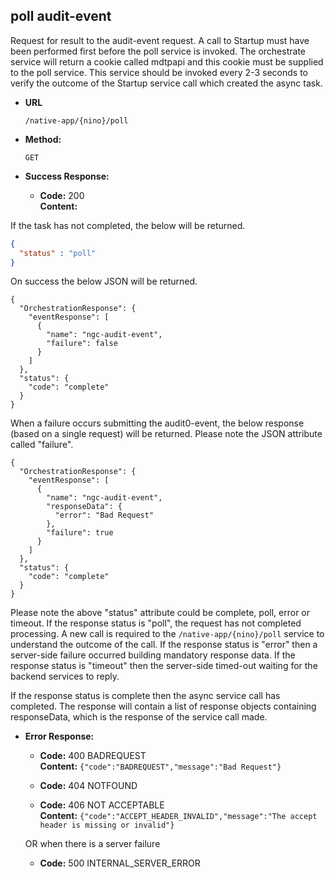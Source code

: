 poll audit-event
----
  Request for result to the audit-event request. A call to Startup must have been performed first before the poll service is invoked. The orchestrate service will return a cookie called mdtpapi and this cookie must be supplied to the poll service. This service should be invoked every 2-3 seconds to verify the outcome of the Startup service call which created the async task.
  
* **URL**

  `/native-app/{nino}/poll`

* **Method:**
  
  `GET`

* **Success Response:**

  * **Code:** 200 <br />
    **Content:** 

If the task has not completed, the below will be returned. 
```json
{
  "status" : "poll"
}
```

On success the below JSON will be returned.

```
{
  "OrchestrationResponse": {
    "eventResponse": [
      {
        "name": "ngc-audit-event",
        "failure": false
      }
    ]
  },
  "status": {
    "code": "complete"
  }
}
```

When a failure occurs submitting the audit0-event, the below response (based on a single request) will be returned. Please note the JSON attribute called "failure".

```
{
  "OrchestrationResponse": {
    "eventResponse": [
      {
        "name": "ngc-audit-event",
        "responseData": {
          "error": "Bad Request"
        },
        "failure": true
      }
    ]
  },
  "status": {
    "code": "complete"
  }
}
```

Please note the above "status" attribute could be complete, poll, error or timeout.
If the response status is "poll", the request has not completed processing. A new call is required to the `/native-app/{nino}/poll` service to understand the outcome of the call.
If the response status is "error" then a server-side failure occurred building mandatory response data.
If the response status is "timeout" then the server-side timed-out waiting for the backend services to reply.

If the response status is complete then the async service call has completed. The response will contain a list of response objects containing responseData, which is the response of the service call made.


* **Error Response:**

  * **Code:** 400 BADREQUEST <br />
    **Content:** `{"code":"BADREQUEST","message":"Bad Request"}`

  * **Code:** 404 NOTFOUND <br/>

  * **Code:** 406 NOT ACCEPTABLE <br />
    **Content:** `{"code":"ACCEPT_HEADER_INVALID","message":"The accept header is missing or invalid"}`

  OR when there is a server failure

  * **Code:** 500 INTERNAL_SERVER_ERROR <br/>



